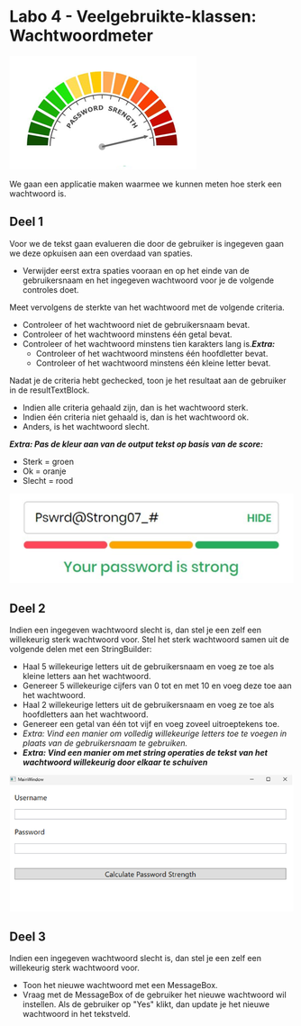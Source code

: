 ﻿# Labo 4 - Veelgebruikte-klassen: Wachtwoordmeter

![afbeelding](media/passwordMeter1.png)

We gaan een applicatie maken waarmee we kunnen meten hoe sterk een wachtwoord is.​

## Deel 1
Voor we de tekst gaan evalueren die door de gebruiker is ingegeven gaan we deze opkuisen aan een overdaad van spaties.
- Verwijder eerst extra spaties vooraan en op het einde van de gebruikersnaam en het ingegeven wachtwoord voor je de volgende controles doet.

Meet vervolgens de sterkte van het wachtwoord met de volgende criteria.​
- Controleer of het wachtwoord niet de gebruikersnaam bevat.​
- Controleer of het wachtwoord minstens één getal bevat.​
- Controleer of het wachtwoord minstens tien karakters lang is.​
***Extra:***
	- Controleer of het wachtwoord minstens één hoofdletter bevat.​
	- Controleer of het wachtwoord minstens één kleine letter bevat.

Nadat je de criteria hebt gechecked, toon je het resultaat aan de gebruiker in de resultTextBlock.
- Indien alle criteria gehaald zijn, dan is het wachtwoord sterk. ​
- Indien één criteria niet gehaald is, dan is het wachtwoord ok.​
- Anders, is het wachtwoord slecht.​

***Extra: Pas de kleur aan van de output tekst op basis van de score:​***
- Sterk = groen​
- Ok = oranje​
- Slecht = rood

![afbeelding](media/passwordMeter2.png)



## Deel 2
Indien een ingegeven wachtwoord slecht is, dan stel je een zelf een willekeurig sterk wachtwoord voor.​ Stel het sterk wachtwoord samen uit de volgende delen met een StringBuilder:​
- Haal 5 willekeurige letters uit de gebruikersnaam en voeg ze toe als kleine letters aan het wachtwoord.​
- Genereer 5 willekeurige cijfers van 0 tot en met 10 en voeg deze toe aan het wachtwoord.​
- Haal 2 willekeurige letters uit de gebruikersnaam en voeg ze toe als hoofdletters aan het wachtwoord.​
- Genereer een getal van één tot vijf en voeg zoveel uitroeptekens toe.​
- *Extra: Vind een manier om volledig willekeurige letters toe te voegen in plaats van de gebruikersnaam te gebruiken.​*
- ***Extra: Vind een manier om met string operaties​ de tekst van het wachtwoord willekeurig door ​elkaar te schuiven​***


![afbeelding](media/passwordMeter3.png)


## Deel 3
Indien een ingegeven wachtwoord slecht is, dan stel je een zelf een willekeurig sterk wachtwoord voor.​
- Toon het nieuwe wachtwoord met een MessageBox​.
- Vraag met de MessageBox of de gebruiker het nieuwe wachtwoord wil instellen. Als de gebruiker op "Yes" klikt, dan update je het nieuwe wachtwoord in het tekstveld.​

